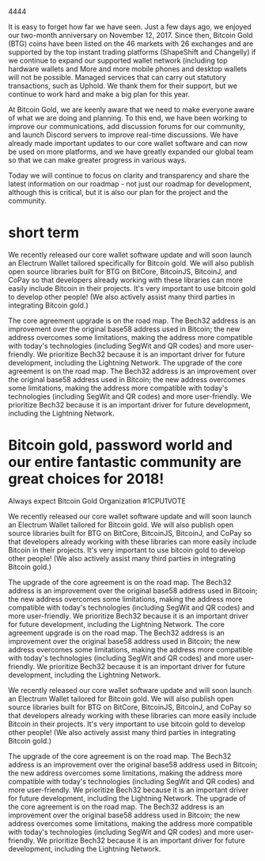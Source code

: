 4444

It is easy to forget how far we have seen. Just a few days ago, we enjoyed our two-month anniversary on November 12, 2017. Since then, Bitcoin Gold (BTG) coins have been listed on the 46 markets with 26 exchanges and are supported by the top instant trading platforms (ShapeShift and Changelly) if we continue to expand our supported wallet network (including top hardware wallets and More and more mobile phones and desktop wallets will not be possible. Managed services that can carry out statutory transactions, such as Uphold. We thank them for their support, but we continue to work hard and make a big plan for this year.

At Bitcoin Gold, we are keenly aware that we need to make everyone aware of what we are doing and planning. To this end, we have been working to improve our communications, add discussion forums for our community, and launch Discord servers to improve real-time discussions. We have already made important updates to our core wallet software and can now be used on more platforms, and we have greatly expanded our global team so that we can make greater progress in various ways.

Today we will continue to focus on clarity and transparency and share the latest information on our roadmap - not just our roadmap for development, although this is critical, but it is also our plan for the project and the community.


# short term


We recently released our core wallet software update and will soon launch an Electrum Wallet tailored specifically for Bitcoin gold. We will also publish open source libraries built for BTG on BitCore, BitcoinJS, BitcoinJ, and CoPay so that developers already working with these libraries can more easily include Bitcoin in their projects. It's very important to use bitcoin gold to develop other people! (We also actively assist many third parties in integrating Bitcoin gold.)

The core agreement upgrade is on the road map. The Bech32 address is an improvement over the original base58 address used in Bitcoin; the new address overcomes some limitations, making the address more compatible with today's technologies (including SegWit and QR codes) and more user-friendly. We prioritize Bech32 because it is an important driver for future development, including the Lightning Network.
The upgrade of the core agreement is on the road map. The Bech32 address is an improvement over the original base58 address used in Bitcoin; the new address overcomes some limitations, making the address more compatible with today's technologies (including SegWit and QR codes) and more user-friendly. We prioritize Bech32 because it is an important driver for future development, including the Lightning Network.

# Bitcoin gold, password world and our entire fantastic community are great choices for 2018!
Always expect
Bitcoin Gold Organization
#1CPU1VOTE


We recently released our core wallet software update and will soon launch an Electrum Wallet tailored for Bitcoin gold. We will also publish open source libraries built for BTG on BitCore, BitcoinJS, BitcoinJ, and CoPay so that developers already working with these libraries can more easily include Bitcoin in their projects. It's very important to use bitcoin gold to develop other people! (We also actively assist many third parties in integrating Bitcoin gold.)

The upgrade of the core agreement is on the road map. The Bech32 address is an improvement over the original base58 address used in Bitcoin; the new address overcomes some limitations, making the address more compatible with today's technologies (including SegWit and QR codes) and more user-friendly. We prioritize Bech32 because it is an important driver for future development, including the Lightning Network.
The core agreement upgrade is on the road map. The Bech32 address is an improvement over the original base58 address used in Bitcoin; the new address overcomes some limitations, making the address more compatible with today's technologies (including SegWit and QR codes) and more user-friendly. We prioritize Bech32 because it is an important driver for future development, including the Lightning Network.


We recently released our core wallet software update and will soon launch an Electrum Wallet tailored for Bitcoin gold. We will also publish open source libraries built for BTG on BitCore, BitcoinJS, BitcoinJ, and CoPay so that developers already working with these libraries can more easily include Bitcoin in their projects. It's very important to use bitcoin gold to develop other people! (We also actively assist many third parties in integrating Bitcoin gold.)

The upgrade of the core agreement is on the road map. The Bech32 address is an improvement over the original base58 address used in Bitcoin; the new address overcomes some limitations, making the address more compatible with today's technologies (including SegWit and QR codes) and more user-friendly. We prioritize Bech32 because it is an important driver for future development, including the Lightning Network.
The upgrade of the core agreement is on the road map. The Bech32 address is an improvement over the original base58 address used in Bitcoin; the new address overcomes some limitations, making the address more compatible with today's technologies (including SegWit and QR codes) and more user-friendly. We prioritize Bech32 because it is an important driver for future development, including the Lightning Network.